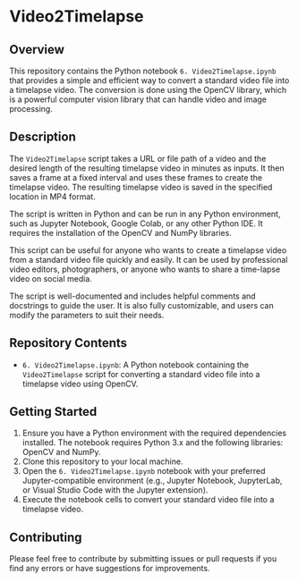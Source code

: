 # Video2Timelapse

## Overview

This repository contains the Python notebook `6. Video2Timelapse.ipynb` that provides a simple and efficient way to convert a standard video file into a timelapse video. The conversion is done using the OpenCV library, which is a powerful computer vision library that can handle video and image processing.

## Description

The `Video2Timelapse` script takes a URL or file path of a video and the desired length of the resulting timelapse video in minutes as inputs. It then saves a frame at a fixed interval and uses these frames to create the timelapse video. The resulting timelapse video is saved in the specified location in MP4 format.

The script is written in Python and can be run in any Python environment, such as Jupyter Notebook, Google Colab, or any other Python IDE. It requires the installation of the OpenCV and NumPy libraries.

This script can be useful for anyone who wants to create a timelapse video from a standard video file quickly and easily. It can be used by professional video editors, photographers, or anyone who wants to share a time-lapse video on social media.

The script is well-documented and includes helpful comments and docstrings to guide the user. It is also fully customizable, and users can modify the parameters to suit their needs.

## Repository Contents

- `6. Video2Timelapse.ipynb`: A Python notebook containing the `Video2Timelapse` script for converting a standard video file into a timelapse video using OpenCV.

## Getting Started

1. Ensure you have a Python environment with the required dependencies installed. The notebook requires Python 3.x and the following libraries: OpenCV and NumPy.
2. Clone this repository to your local machine.
3. Open the `6. Video2Timelapse.ipynb` notebook with your preferred Jupyter-compatible environment (e.g., Jupyter Notebook, JupyterLab, or Visual Studio Code with the Jupyter extension).
4. Execute the notebook cells to convert your standard video file into a timelapse video.

## Contributing

Please feel free to contribute by submitting issues or pull requests if you find any errors or have suggestions for improvements.
